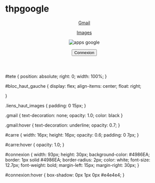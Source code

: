 # thpgoogle

<header id="tete">
		<div id="bloc_haut_gauche">
			<p><a class="gmail" href="https://accounts.google.com/">Gmail</a></p>
			<p class="liens_haut_images"><a class="gmail" title="Google apps" href="https://www.google.fr/imghp?hl=en&tab=wi">Images</a></p>
			<p><img src="images/carre.png" id="carre" alt="apps google"></p>
			<input type="button" value="Connexion" name="Connexion" id="connexion">
		</div>
	</header>


#tete
{
    position: absolute;
    right: 0;
    width: 100%;
}

#bloc_haut_gauche
{
    display: flex;
    align-items: center;
    float: right;

}

.liens_haut_images
{
    padding: 0 15px;
}

.gmail
{
	text-decoration: none;
	opacity: 1.0;
	color: black
}

.gmail:hover
{
	text-decoration: underline;
	opacity: 0.7;
}

#carre
{
	width: 16px;
	height: 16px;
	opacity: 0.6;
	padding: 0 7px;
}

#carre:hover
{
	opacity: 1.0;
}

#connexion
{
	width: 93px;
	height: 30px;
	background-color: #4986EA;
	border: 1px solid #4986EA;
	border-radius: 2px;
	color: white;
	font-size: 12.7px;
	font-weight: bold;
	margin-left: 15px;
	margin-right: 30px;
}

#connexion:hover
{
	box-shadow: 0px 1px 0px #e4e4e4;
}

